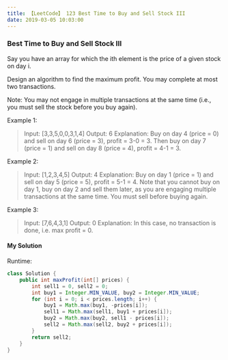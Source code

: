 ```yaml
---
title: 【LeetCode】 123 Best Time to Buy and Sell Stock III
date: 2019-03-05 10:03:00
---
```


### Best Time to Buy and Sell Stock III

Say you have an array for which the ith element is the price of a given stock on day i.

Design an algorithm to find the maximum profit. You may complete at most two transactions.

Note: You may not engage in multiple transactions at the same time (i.e., you must sell the stock before you buy again).

Example 1:

>Input: [3,3,5,0,0,3,1,4]
Output: 6
Explanation: Buy on day 4 (price = 0) and sell on day 6 (price = 3), profit = 3-0 = 3.
             Then buy on day 7 (price = 1) and sell on day 8 (price = 4), profit = 4-1 = 3.

Example 2:

>Input: [1,2,3,4,5]
Output: 4
Explanation: Buy on day 1 (price = 1) and sell on day 5 (price = 5), profit = 5-1 = 4.
             Note that you cannot buy on day 1, buy on day 2 and sell them later, as you are
             engaging multiple transactions at the same time. You must sell before buying again.

Example 3:

>Input: [7,6,4,3,1]
Output: 0
Explanation: In this case, no transaction is done, i.e. max profit = 0.



#### My Solution

Runtime:

```Java
class Solution {
    public int maxProfit(int[] prices) {
		int sell1 = 0, sell2 = 0;
        int buy1 = Integer.MIN_VALUE, buy2 = Integer.MIN_VALUE;
		for (int i = 0; i < prices.length; i++) {
			buy1 = Math.max(buy1, -prices[i]);
			sell1 = Math.max(sell1, buy1 + prices[i]);
			buy2 = Math.max(buy2, sell1 - prices[i]);
			sell2 = Math.max(sell2, buy2 + prices[i]);
		}
		return sell2;
	}
}
```
